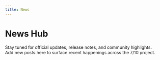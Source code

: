 ```yaml
---
title: News
---
```


# News Hub

Stay tuned for official updates, release notes, and community highlights. Add new posts here to surface recent happenings across the 7/10 project.
